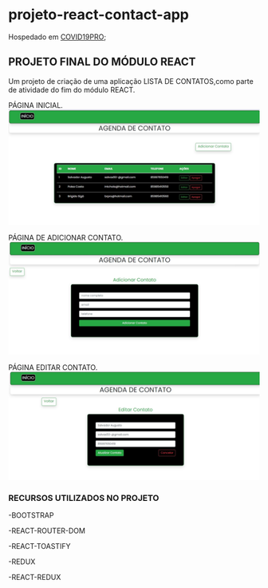 # projeto-react-contact-app

Hospedado em [COVID19PRO](https://intchala.com);

## PROJETO FINAL DO MÓDULO REACT
Um projeto de criação de uma aplicação LISTA DE CONTATOS,como parte de atividade do fim do módulo REACT.

PÁGINA INICIAL.
![Tela Inicial](src/img/home.jpg)

PÁGINA DE ADICIONAR CONTATO.
![Adicionar](src/img/addcontact.jpg)

PÁGINA EDITAR CONTATO.
![Editar contato](src/img/editcontact.jpg)

### RECURSOS UTILIZADOS NO PROJETO

-BOOTSTRAP

-REACT-ROUTER-DOM

-REACT-TOASTIFY

-REDUX

-REACT-REDUX
